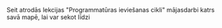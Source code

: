 Seit atrodās lekcijas "Programmatūras ieviešanas cikli" mājasdarbi 
katrs savā mapē, lai var sekot līdzi 
